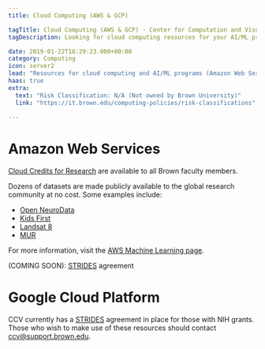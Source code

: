 ```yaml
---
title: Cloud Computing (AWS & GCP)

tagTitle: Cloud Computing (AWS & GCP) - Center for Computation and Visualization
tagDescription: Looking for cloud computing resources for your AI/ML project? Check out AWS and GCP resources.

date: 2019-01-22T18:29:23.000+00:00
category: Computing
icon: server2
lead: "Resources for cloud computing and AI/ML programs (Amazon Web Services and Google Cloud Platform)"
haas: true
extra:
  text: "Risk Classification: N/A (Not owned by Brown University)"
  link: "https://it.brown.edu/computing-policies/risk-classifications"
  
---
```


# Amazon Web Services

[Cloud Credits for Research](https://aws.amazon.com/grants/) are available to all Brown faculty members.

Dozens of datasets are made publicly available to the global research community at no cost. Some examples include:

* [Open NeuroData](https://registry.opendata.aws/open-neurodata/)
* [Kids First](https://registry.opendata.aws/kids-first/)
* [Landsat 8](https://registry.opendata.aws/landsat-8/)
* [MUR](https://registry.opendata.aws/mur/)

For more information, visit the [AWS Machine Learning page](https://aws.amazon.com/machine-learning/).

(COMING SOON): [STRIDES](https://datascience.nih.gov/strides) agreement

# Google Cloud Platform

CCV currently has a [STRIDES](https://datascience.nih.gov/strides) agreement in place for those with NIH grants. Those who wish to make use of these resources should contact [ccv@support.brown.edu](mailto:ccv@support.brown.edu).